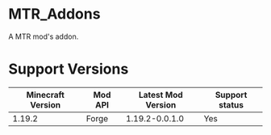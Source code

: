 # MTR_Addons
A MTR mod's addon.
# Support Versions
|Minecraft Version|Mod API|Latest Mod Version|Support status|
|-----------------|-------|------------------|--------------|
|1.19.2|Forge|1.19.2-0.0.1.0|Yes|
